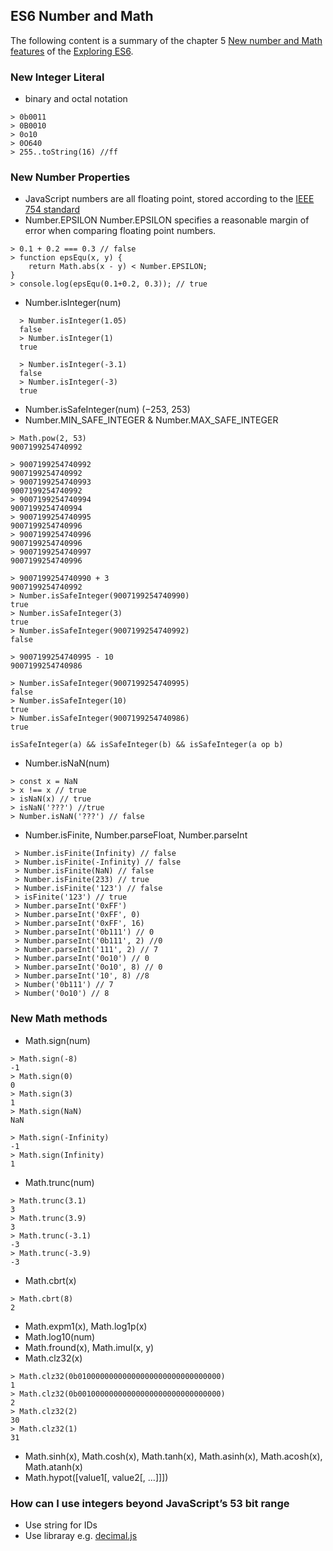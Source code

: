 ## ES6 Number and Math
The following content is a summary of the chapter 5 [New number and Math features](http://exploringjs.com/es6/ch_numbers.html) of the [Exploring ES6](http://exploringjs.com/es6/).
### New Integer Literal
- binary and octal notation
```
> 0b0011
> 0B0010
> 0o10
> 0O640
> 255..toString(16) //ff
```

### New Number Properties
- JavaScript numbers are all floating point, stored according to the [IEEE 754 standard](https://en.wikipedia.org/wiki/IEEE_floating_point)
- Number.EPSILON
Number.EPSILON specifies a reasonable margin of error when comparing floating point numbers.
```
> 0.1 + 0.2 === 0.3 // false
> function epsEqu(x, y) {
    return Math.abs(x - y) < Number.EPSILON;
}
> console.log(epsEqu(0.1+0.2, 0.3)); // true
```
- Number.isInteger(num)
```
  > Number.isInteger(1.05)
  false
  > Number.isInteger(1)
  true

  > Number.isInteger(-3.1)
  false
  > Number.isInteger(-3)
  true
```
- Number.isSafeInteger(num) (−253, 253)
- Number.MIN_SAFE_INTEGER & Number.MAX_SAFE_INTEGER
```
> Math.pow(2, 53)
9007199254740992

> 9007199254740992
9007199254740992
> 9007199254740993
9007199254740992
> 9007199254740994
9007199254740994
> 9007199254740995
9007199254740996
> 9007199254740996
9007199254740996
> 9007199254740997
9007199254740996

> 9007199254740990 + 3
9007199254740992
> Number.isSafeInteger(9007199254740990)
true
> Number.isSafeInteger(3)
true
> Number.isSafeInteger(9007199254740992)
false

> 9007199254740995 - 10
9007199254740986

> Number.isSafeInteger(9007199254740995)
false
> Number.isSafeInteger(10)
true
> Number.isSafeInteger(9007199254740986)
true

isSafeInteger(a) && isSafeInteger(b) && isSafeInteger(a op b)
```
- Number.isNaN(num)
```
> const x = NaN
> x !== x // true
> isNaN(x) // true
> isNaN('???') //true
> Number.isNaN('???') // false
```
- Number.isFinite, Number.parseFloat, Number.parseInt
```
 > Number.isFinite(Infinity) // false
 > Number.isFinite(-Infinity) // false
 > Number.isFinite(NaN) // false
 > Number.isFinite(233) // true
 > Number.isFinite('123') // false
 > isFinite('123') // true
 > Number.parseInt('0xFF')
 > Number.parseInt('0xFF', 0)
 > Number.parseInt('0xFF', 16)
 > Number.parseInt('0b111') // 0
 > Number.parseInt('0b111', 2) //0
 > Number.parseInt('111', 2) // 7
 > Number.parseInt('0o10') // 0
 > Number.parseInt('0o10', 8) // 0
 > Number.parseInt('10', 8) //8
 > Number('0b111') // 7
 > Number('0o10') // 8
```
### New Math methods
- Math.sign(num)
```
> Math.sign(-8)
-1
> Math.sign(0)
0
> Math.sign(3)
1
> Math.sign(NaN)
NaN

> Math.sign(-Infinity)
-1
> Math.sign(Infinity)
1
```
- Math.trunc(num)
```
> Math.trunc(3.1)
3
> Math.trunc(3.9)
3
> Math.trunc(-3.1)
-3
> Math.trunc(-3.9)
-3
```
- Math.cbrt(x)
```
> Math.cbrt(8)
2
```
- Math.expm1(x), Math.log1p(x)
- Math.log10(num)
- Math.fround(x), Math.imul(x, y)
- Math.clz32(x)
```
> Math.clz32(0b01000000000000000000000000000000)
1
> Math.clz32(0b00100000000000000000000000000000)
2
> Math.clz32(2)
30
> Math.clz32(1)
31
```
- Math.sinh(x), Math.cosh(x), Math.tanh(x), Math.asinh(x), Math.acosh(x), Math.atanh(x)
- Math.hypot([value1[, value2[, ...]]])
### How can I use integers beyond JavaScript’s 53 bit range
- Use string for IDs
- Use libraray e.g. [decimal.js](https://github.com/MikeMcl/decimal.js/)